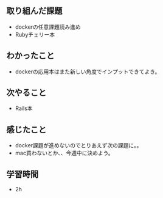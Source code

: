 ## 取り組んだ課題
- dockerの任意課題読み進め
- Rubyチェリー本

## わかったこと
- dockerの応用本はまた新しい角度でインプットできてよき。

## 次やること
- Rails本

## 感じたこと
- docker課題が進めないのでとりあえず次の課題に。。
- mac買わないとか、、今週中に決めよう。

## 学習時間
- 2h
